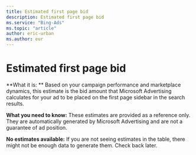 ```yaml
---
title: Estimated first page bid
description: Estimated first page bid
ms.service: "Bing-Ads"
ms.topic: "article"
author: eric-urban
ms.author: eur
---
```


# Estimated first page bid

**What it is: **     Based on your campaign performance and marketplace dynamics, this estimate is the bid amount that Microsoft Advertising calculates for your ad to be placed on the first page sidebar in the search results.

**What you need to know:**     These estimates are provided as a reference only. They are automatically generated by Microsoft Advertising and are not a guarantee of ad position.

**No estimates available:**     If you are not seeing estimates in the table, there might not be enough data to generate them. Check back later.


